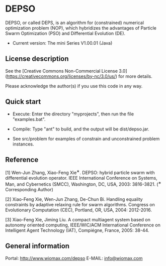 DEPSO
========

DEPSO, or called DEPS, is an algorithm for (constrained) numerical optimization problem (NOP), which hybridizes the advantages of Particle Swarm Optimization (PSO) and Differential Evolution (DE).

- Current version: The mini Series V1.00.01 (Java)

License description
-------------------

See the [Creative Commons Non-Commercial License 3.0] (https://creativecommons.org/licenses/by-nc/3.0/us/) for more details.

Please acknowledge the author(s) if you use this code in any way.

Quick start
-----------

- Execute: Enter the directory "myprojects", then run the file "examples.bat".

- Compile: Type "ant" to build, and the output will be dist/depso.jar. 

- See src/problem for examples of constrain and unconstrained problem instances.

Reference
---------

[1] Wen-Jun Zhang, Xiao-Feng Xie<sup>&lowast;</sup>. DEPSO: hybrid particle swarm with differential evolution operator. IEEE International Conference on Systems, Man, and Cybernetics (SMCC), Washington, DC, USA, 2003: 3816-3821. (<sup>&lowast;</sup> Corresponding Author)

[2] Xiao-Feng Xie, Wen-Jun Zhang, De-Chun Bi. Handling equality constraints by adaptive relaxing rule for swarm algorithms. Congress on Evolutionary Computation (CEC), Portland, OR, USA, 2004: 2012-2016. 

[3] Xiao-Feng Xie, Jiming Liu. A compact multiagent system based on autonomy oriented computing, IEEE/WIC/ACM International Conference on Intelligent Agent Technology (IAT), Compiégne, France, 2005: 38-44. 

General information
-------------------

Portal: http://www.wiomax.com/depso
E-MAIL: info@wiomax.com

